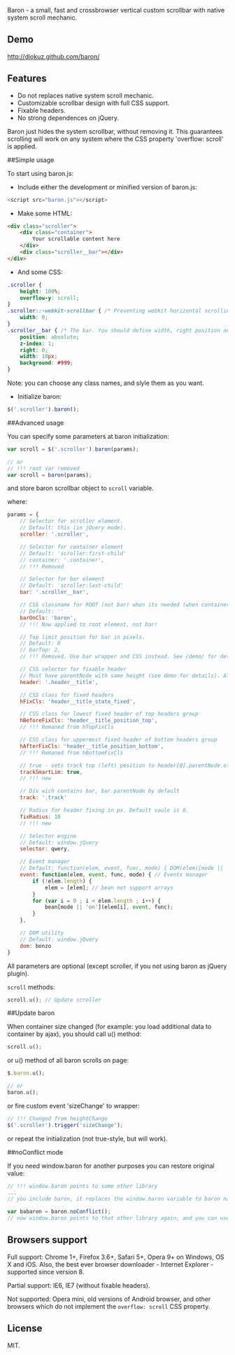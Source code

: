 Baron - a small, fast and crossbrowser vertical custom scrollbar with native system scroll mechanic.

## Demo

http://diokuz.github.com/baron/

## Features

- Do not replaces native system scroll mechanic.
- Customizable scrollbar design with full CSS support.
- Fixable headers.
- No strong dependences on jQuery.

Baron just hides the system scrollbar, without removing it. This guarantees scrolling will work on any system where the CSS property 'overflow: scroll' is applied.

##Simple usage

To start using baron.js:

* Include either the development or minified version of baron.js:

```js
<script src="baron.js"></script>
```

* Make some HTML:

```html
<div class="scroller">
    <div class="container">
        Your scrollable content here
    </div>
    <div class="scroller__bar"></div>
</div>
```

* And some CSS:

```css
.scroller {
    height: 100%;
    overflow-y: scroll;
}
.scroller::-webkit-scrollbar { /* Preventing webkit horizontal scrolling bug */
    width: 0;
}
.scroller__bar { /* The bar. You should define width, right position and background */
    position: absolute;    
    z-index: 1;
    right: 0;
    width: 10px;
    background: #999;
}
```

Note: you can choose any class names, and slyle them as you want.

* Initialize baron:

```js
$('.scroller').baron();
```

##Advanced usage

You can specify some parameters at baron initialization:

```js
var scroll = $('.scroller').baron(params);

// or
// !!! root var removed 
var scroll = baron(params);
```

and store baron scrollbar object to `scroll` variable.

where:

```js
params = {
    // Selector for scroller element.
    // Default: this (in jQuery mode).
    scroller: '.scroller',

    // Selector for container element
    // Default: 'scroller:first-child'
    // container: '.container',
    // !!! Removed

    // Selector for bar element
    // Default: 'scroller:last-child'
    bar: '.scroller__bar',

    // CSS classname for ROOT (not bar) when its needed (when container height above scroller heights)
    // Default: ''
    barOnCls: 'baron',
    // !!! Now applied to root element, not bar!

    // Top limit position for bar in pixels.
    // Default: 0
    // barTop: 2,
    // !!! Removed. Use bar wrapper and CSS instead. See /demo/ for details

    // CSS selector for fixable header
    // Must have parentNode with same height (see demo for details). Also see trackSmartLim parameter.
    header: '.header__title',

    // CSS class for fixed headers
    hFixCls: 'header__title_state_fixed',

    // CSS class for lowest fixed header of top headers group
    hBeforeFixCls: 'header__title_position_top',
    // !!! Remaned from hTopFixCls

    // CSS class for uppermost fixed header of bottom headers group
    hAfterFixCls: 'header__title_position_bottom',
    // !!! Remaned from hBottomFixCls

    // true - sets track top (left) position to header[0].parentNode.offsetHeight (offsetWidth)
    trackSmartLim: true,
    // !!! new

    // Div wich contains bar, bar.parentNode by default
    track: '.track'

    // Radius for header fixing in px. Default vaule is 0.
    fixRadius: 10
    // !!! new

    // Selector engine
    // Default: window.jQuery
    selector: qwery,

    // Event manager
    // Default: function(elem, event, func, mode) { DOM(elem)[mode || 'on'](event, func); };
    event: function(elem, event, func, mode) { // Events manager
        if (!elem.length) {
            elem = [elem]; // bean not support arrays
        }
        for (var i = 0 ; i < elem.length ; i++) {
            bean[mode || 'on'](elem[i], event, func);
        }
    },

    // DOM utility
    // Default: window.jQuery
    dom: bonzo
}
```

All parameters are optional (except scroller, if you not using baron as jQuery plugin).

`scroll` methods:

```js
scroll.u(); // Update scroller
```

##Update baron

When container size changed (for example: you load additional data to container by ajax), you should call u() method:

```js
scroll.u();
```

or u() method of all baron scrolls on page:

```js
$.baron.u();

// or
baron.u();
```

or fire custom event 'sizeChange' to wrapper:

```js
// !!! Changed from heightChange
$('.scroller').trigger('sizeChange');
```

or repeat the initialization (not true-style, but will work).

##noConflict mode

If you need window.baron for another purposes you can restore original value:
```js
// !!! window.baron points to some other library
...
// you include baron, it replaces the window.baron variable to baron namespace

var babaron = baron.noConflict();
// now window.baron points to that other library again, and you can use window.babaron.u() etc.
```

## Browsers support

Full support: Chrome 1+, Firefox 3.6+, Safari 5+, Opera 9+ on Windows, OS X and iOS. Also, the best ever browser downloader - Internet Explorer - supported since version 8.

Partial support: IE6, IE7 (without fixable headers).

Not supported: Opera mini, old versions of Android browser, and other browsers which do not implement the `overflow: scroll` CSS property.

## License

MIT.